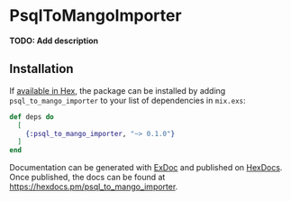 # PsqlToMangoImporter

**TODO: Add description**

## Installation

If [available in Hex](https://hex.pm/docs/publish), the package can be installed
by adding `psql_to_mango_importer` to your list of dependencies in `mix.exs`:

```elixir
def deps do
  [
    {:psql_to_mango_importer, "~> 0.1.0"}
  ]
end
```

Documentation can be generated with [ExDoc](https://github.com/elixir-lang/ex_doc)
and published on [HexDocs](https://hexdocs.pm). Once published, the docs can
be found at <https://hexdocs.pm/psql_to_mango_importer>.

